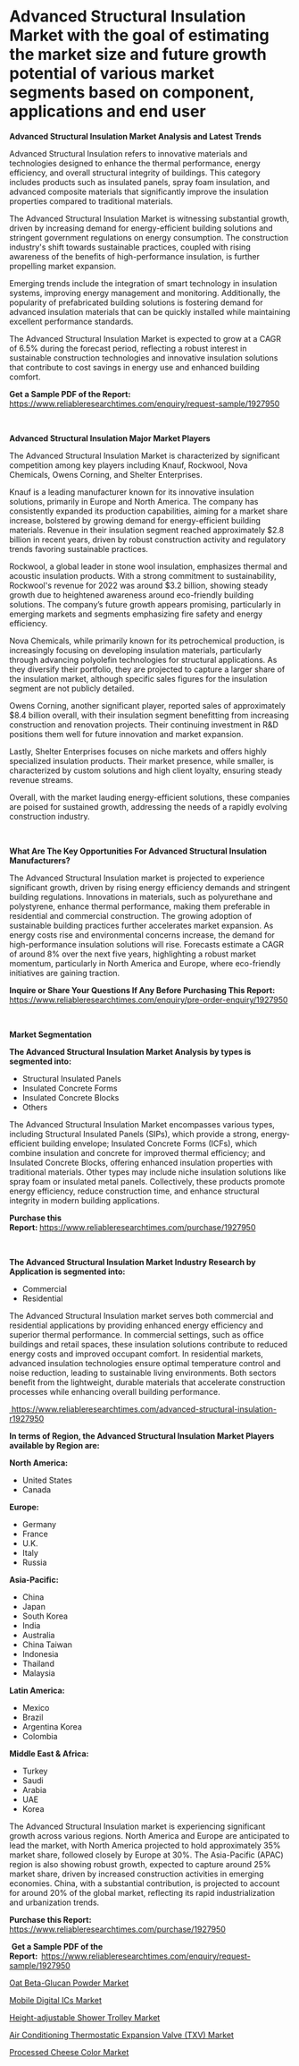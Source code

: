 <p><h1>Advanced Structural Insulation Market with the goal of estimating the market size and future growth potential of various market segments based on component, applications and end user</h1></p><p><strong>Advanced Structural Insulation Market Analysis and Latest Trends</strong></p>
<p><p>Advanced Structural Insulation refers to innovative materials and technologies designed to enhance the thermal performance, energy efficiency, and overall structural integrity of buildings. This category includes products such as insulated panels, spray foam insulation, and advanced composite materials that significantly improve the insulation properties compared to traditional materials.</p><p>The Advanced Structural Insulation Market is witnessing substantial growth, driven by increasing demand for energy-efficient building solutions and stringent government regulations on energy consumption. The construction industry's shift towards sustainable practices, coupled with rising awareness of the benefits of high-performance insulation, is further propelling market expansion. </p><p>Emerging trends include the integration of smart technology in insulation systems, improving energy management and monitoring. Additionally, the popularity of prefabricated building solutions is fostering demand for advanced insulation materials that can be quickly installed while maintaining excellent performance standards. </p><p>The Advanced Structural Insulation Market is expected to grow at a CAGR of 6.5% during the forecast period, reflecting a robust interest in sustainable construction technologies and innovative insulation solutions that contribute to cost savings in energy use and enhanced building comfort.</p></p>
<p><strong>Get a Sample PDF of the Report:&nbsp;</strong> <a href="https://www.reliableresearchtimes.com/enquiry/request-sample/1927950?utm_campaign=1572&utm_medium=2&utm_source=Github&utm_content=ia&utm_term=25102024&utm_id=advanced-structural-insulation">https://www.reliableresearchtimes.com/enquiry/request-sample/1927950</a></p>
<p>&nbsp;</p>
<p><strong>Advanced Structural Insulation Major Market Players</strong></p>
<p><p>The Advanced Structural Insulation Market is characterized by significant competition among key players including Knauf, Rockwool, Nova Chemicals, Owens Corning, and Shelter Enterprises. </p><p>Knauf is a leading manufacturer known for its innovative insulation solutions, primarily in Europe and North America. The company has consistently expanded its production capabilities, aiming for a market share increase, bolstered by growing demand for energy-efficient building materials. Revenue in their insulation segment reached approximately $2.8 billion in recent years, driven by robust construction activity and regulatory trends favoring sustainable practices.</p><p>Rockwool, a global leader in stone wool insulation, emphasizes thermal and acoustic insulation products. With a strong commitment to sustainability, Rockwool's revenue for 2022 was around $3.2 billion, showing steady growth due to heightened awareness around eco-friendly building solutions. The company’s future growth appears promising, particularly in emerging markets and segments emphasizing fire safety and energy efficiency.</p><p>Nova Chemicals, while primarily known for its petrochemical production, is increasingly focusing on developing insulation materials, particularly through advancing polyolefin technologies for structural applications. As they diversify their portfolio, they are projected to capture a larger share of the insulation market, although specific sales figures for the insulation segment are not publicly detailed.</p><p>Owens Corning, another significant player, reported sales of approximately $8.4 billion overall, with their insulation segment benefitting from increasing construction and renovation projects. Their continuing investment in R&D positions them well for future innovation and market expansion. </p><p>Lastly, Shelter Enterprises focuses on niche markets and offers highly specialized insulation products. Their market presence, while smaller, is characterized by custom solutions and high client loyalty, ensuring steady revenue streams.</p><p>Overall, with the market lauding energy-efficient solutions, these companies are poised for sustained growth, addressing the needs of a rapidly evolving construction industry.</p></p>
<p>&nbsp;</p>
<p><strong>What Are The Key Opportunities For Advanced Structural Insulation Manufacturers?</strong></p>
<p><p>The Advanced Structural Insulation market is projected to experience significant growth, driven by rising energy efficiency demands and stringent building regulations. Innovations in materials, such as polyurethane and polystyrene, enhance thermal performance, making them preferable in residential and commercial construction. The growing adoption of sustainable building practices further accelerates market expansion. As energy costs rise and environmental concerns increase, the demand for high-performance insulation solutions will rise. Forecasts estimate a CAGR of around 8% over the next five years, highlighting a robust market momentum, particularly in North America and Europe, where eco-friendly initiatives are gaining traction.</p></p>
<p><strong>Inquire or Share Your Questions If Any Before Purchasing This Report:</strong> <a href="https://www.reliableresearchtimes.com/enquiry/pre-order-enquiry/1927950?utm_campaign=1572&utm_medium=2&utm_source=Github&utm_content=ia&utm_term=25102024&utm_id=advanced-structural-insulation">https://www.reliableresearchtimes.com/enquiry/pre-order-enquiry/1927950</a></p>
<p>&nbsp;</p>
<p><strong>Market Segmentation</strong></p>
<p><strong>The Advanced Structural Insulation Market Analysis by types is segmented into:</strong></p>
<p><ul><li>Structural Insulated Panels</li><li>Insulated Concrete Forms</li><li>Insulated Concrete Blocks</li><li>Others</li></ul></p>
<p><p>The Advanced Structural Insulation Market encompasses various types, including Structural Insulated Panels (SIPs), which provide a strong, energy-efficient building envelope; Insulated Concrete Forms (ICFs), which combine insulation and concrete for improved thermal efficiency; and Insulated Concrete Blocks, offering enhanced insulation properties with traditional materials. Other types may include niche insulation solutions like spray foam or insulated metal panels. Collectively, these products promote energy efficiency, reduce construction time, and enhance structural integrity in modern building applications.</p></p>
<p><strong>Purchase this Report:&nbsp;</strong><a href="https://www.reliableresearchtimes.com/purchase/1927950?utm_campaign=1572&utm_medium=2&utm_source=Github&utm_content=ia&utm_term=25102024&utm_id=advanced-structural-insulation">https://www.reliableresearchtimes.com/purchase/1927950</a></p>
<p>&nbsp;</p>
<p><strong>The Advanced Structural Insulation Market Industry Research by Application is segmented into:</strong></p>
<p><ul><li>Commercial</li><li>Residential</li></ul></p>
<p><p>The Advanced Structural Insulation market serves both commercial and residential applications by providing enhanced energy efficiency and superior thermal performance. In commercial settings, such as office buildings and retail spaces, these insulation solutions contribute to reduced energy costs and improved occupant comfort. In residential markets, advanced insulation technologies ensure optimal temperature control and noise reduction, leading to sustainable living environments. Both sectors benefit from the lightweight, durable materials that accelerate construction processes while enhancing overall building performance.</p></p>
<p><a href="https://www.reliableresearchtimes.com/advanced-structural-insulation-r1927950?utm_campaign=1572&utm_medium=2&utm_source=Github&utm_content=ia&utm_term=25102024&utm_id=advanced-structural-insulation">&nbsp;https://www.reliableresearchtimes.com/advanced-structural-insulation-r1927950</a></p>
<p><strong>In terms of Region, the Advanced Structural Insulation Market Players available by Region are:</strong></p>
<p>
    <p> <strong> North America: </strong>
        <ul>
            <li>United States</li>
            <li>Canada</li>
        </ul>
        </p> 
    <p> <strong> Europe: </strong>
        <ul>
            <li>Germany</li>
            <li>France</li>
            <li>U.K.</li>
            <li>Italy</li>
            <li>Russia</li>
        </ul>
        </p> 
    <p> <strong> Asia-Pacific: </strong>
        <ul>
            <li>China</li>
            <li>Japan</li>
            <li>South Korea</li>
            <li>India</li>
            <li>Australia</li>
            <li>China Taiwan</li>
            <li>Indonesia</li>
            <li>Thailand</li>
            <li>Malaysia</li>
        </ul>
        </p> 
    <p> <strong> Latin America: </strong>
        <ul>
            <li>Mexico</li>
            <li>Brazil</li>
            <li>Argentina Korea</li>
            <li>Colombia</li>
        </ul>
        </p> 
    <p> <strong> Middle East & Africa: </strong>
        <ul>
            <li>Turkey</li>
            <li>Saudi</li>
            <li>Arabia</li>
            <li>UAE</li>
            <li>Korea</li>
        </ul>
    </p>
    </p>
<p><p>The Advanced Structural Insulation market is experiencing significant growth across various regions. North America and Europe are anticipated to lead the market, with North America projected to hold approximately 35% market share, followed closely by Europe at 30%. The Asia-Pacific (APAC) region is also showing robust growth, expected to capture around 25% market share, driven by increased construction activities in emerging economies. China, with a substantial contribution, is projected to account for around 20% of the global market, reflecting its rapid industrialization and urbanization trends.</p></p>
<p><strong>Purchase this Report: </strong><a href="https://www.reliableresearchtimes.com/purchase/1927950?utm_campaign=1572&utm_medium=2&utm_source=Github&utm_content=ia&utm_term=25102024&utm_id=advanced-structural-insulation">https://www.reliableresearchtimes.com/purchase/1927950</a></p>
<p>&nbsp;<strong>Get a Sample PDF of the Report:&nbsp;&nbsp;</strong><a href="https://www.reliableresearchtimes.com/enquiry/request-sample/1927950?utm_campaign=1572&utm_medium=2&utm_source=Github&utm_content=ia&utm_term=25102024&utm_id=advanced-structural-insulation">https://www.reliableresearchtimes.com/enquiry/request-sample/1927950</a></p>
<p><strong></strong></p>
<p><p><a href="https://www.linkedin.com/pulse/global-oat-beta-glucan-powder-market-focus-product-type-organicconventional-50wff?utm_campaign=1572&utm_medium=2&utm_source=Github&utm_content=ia&utm_term=25102024&utm_id=advanced-structural-insulation">Oat Beta-Glucan Powder Market</a></p><p><a href="https://www.linkedin.com/pulse/mobile-digital-ics-market-shifts-strategic-analysis-2024-2031-7bqbf?utm_campaign=1572&utm_medium=2&utm_source=Github&utm_content=ia&utm_term=25102024&utm_id=advanced-structural-insulation">Mobile Digital ICs Market</a></p><p><a href="https://www.linkedin.com/pulse/charting-future-comprehensive-analysis-global-height-adjustable-zmegf?utm_campaign=1572&utm_medium=2&utm_source=Github&utm_content=ia&utm_term=25102024&utm_id=advanced-structural-insulation">Height-adjustable Shower Trolley Market</a></p><p><a href="https://www.linkedin.com/pulse/air-conditioning-thermostatic-expansion-valve-txv-market-ddzpf?utm_campaign=1572&utm_medium=2&utm_source=Github&utm_content=ia&utm_term=25102024&utm_id=advanced-structural-insulation">Air Conditioning Thermostatic Expansion Valve (TXV) Market</a></p><p><a href="https://www.linkedin.com/pulse/processed-cheese-color-market-regional-outlook-competition-2024-2031-mwp4f?utm_campaign=1572&utm_medium=2&utm_source=Github&utm_content=ia&utm_term=25102024&utm_id=advanced-structural-insulation">Processed Cheese Color Market</a></p></p>